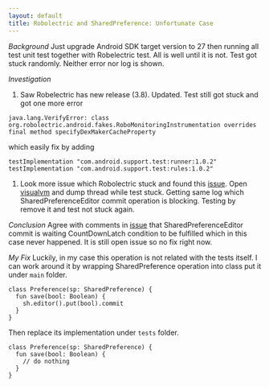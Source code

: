 ```yaml
---
layout: default
title: Robolectric and SharedPreference: Unfortunate Case
---
```

*Background*
Just upgrade Android SDK target version to 27 then running all test unit test together with Robelectric test. All is well until it is not. Test got stuck randomly. Neither error nor log is shown.

*Investigation*
1. Saw Robelectric has new release (3.8). Updated. Test still got stuck and got one  more error
~~~
java.lang.VerifyError: class org.robolectric.android.fakes.RoboMonitoringInstrumentation overrides final method specifyDexMakerCacheProperty
~~~
which easily fix by adding
~~~
testImplementation "com.android.support.test:runner:1.0.2"
testImplementation "com.android.support.test:rules:1.0.2"
~~~
1. Look more issue which Robolectric stuck and found this [issue](https://github.com/robolectric/robolectric/issues/3721). Open [visualvm](https://visualvm.github.io/) and dump thread while test stuck. Getting same log which SharedPreferenceEditor commit operation is blocking. Testing by remove it and test not stuck again.

*Conclusion*
Agree with comments in [issue](https://github.com/robolectric/robolectric/issues/3721) that SharedPreferenceEditor commit is waiting CountDownLatch condition to be fulfilled which in this case never happened. It is still open issue so no fix right now.

*My Fix*
Luckily, in my case this operation is not related with the tests itself. I can work around it by wrapping SharedPreference operation into class put it under `main` folder.
~~~
class Preference(sp: SharedPreference) {
  fun save(bool: Boolean) {
    sh.editor().put(bool).commit
  }
}
~~~
Then replace its implementation under `tests` folder.
~~~
class Preference(sp: SharedPreference) {
  fun save(bool: Boolean) {
    // do nothing
  }
}
~~~

